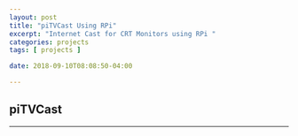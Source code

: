 ```yaml
---
layout: post
title: "piTVCast Using RPi"
excerpt: "Internet Cast for CRT Monitors using RPi "
categories: projects
tags: [ projects ]

date: 2018-09-10T08:08:50-04:00

---
```


## piTVCast

-----
